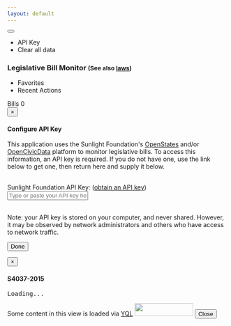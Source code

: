 ```yaml
---
layout: default
---
```


<div class="btn-group pull-right">
  <button type="button" class="btn btn-default dropdown-toggle glyphicon glyphicon-cog" data-toggle="dropdown"> <span class="caret"></span></button>
  <ul class="dropdown-menu" role="menu">
    <li><a id="changeAPIKey-button">API Key</a></li>
    <li><a id="clearAll-button">Clear all data</a></li>
  </ul>
</div>

<div class="page-header">
  <h3>Legislative Bill Monitor <small>(See also <a href="{{site.baseUrl}}/laws">laws</a>)</small></h3>
  <ul class="nav nav-pills">
    <li role="presentation"><a>Favorites</a></li>
    <li role="presentation" class="active"><a>Recent Actions</a></li>
  </ul>
</div>

<div class="panel panel-default">
  <div class="panel-heading">Bills <span class="label label-primary pull-right" id="bills-count">0</span></div>
  <div class="panel-body">
    <!-- <div class="form-group" id="bill-lookup-formgroup">
      <label class="control-label" for="bill-lookup-input">Bill ID Lookup</label>
      <input type="text" class="form-control" id="bill-lookup-input" placeholder="Example: 'S 3407' or 'A 2118'">
      <button type="submit" id="bill-lookup-button" class="btn btn-default">Go</button>
    </div> -->
    <div class="list-group" id="bills-list">
    </div>
  </div>
</div>

<div class="modal fade" id="apikey-modal">
  <div class="modal-dialog">
    <div class="modal-content">
      <form id="apikey-form">
        <div class="modal-header">
          <button type="button" class="close" data-dismiss="modal" aria-label="Close"><span aria-hidden="true">&times;</span></button>
          <h4 class="modal-title">Configure API Key</h4>
        </div>
        <div class="modal-body">
          <p>This application uses the Sunlight Foundation's <a href="http://openstates.org/" target="_new">OpenStates</a> and/or <a href="http://opencivicdata.org/" target="_new">OpenCivicData</a> platform to monitor legislative bills. To access this information, an API key is required. If you do not have one, use the link below to get one, then return here and supply it below.</p>
          <center></center>
          <br />
          <div class="form-group" id="apikey-formgroup">
            <label class="control-label" for="apikey-input">Sunlight Foundation API Key:</label> (<a href="https://sunlightfoundation.com/api/accounts/register/" target="_new">obtain an API key</a>)
            <input type="text" class="form-control" id="apikey-input" placeholder="Type or paste your API key here">
            <span id="apikey-errortext"></span>
          </div>
          <br />
          <p class="text-muted">Note: your API key is stored on your computer, and never shared. However, it may be observed by network administrators and others who have access to network traffic.</p>
        </div>
        <div class="modal-footer">
          <button type="submit" class="btn btn-primary">Done</button>
        </div>
      </form>
    </div>
  </div>
</div>

<div class="modal fade" id="bill-preview">
  <div class="modal-dialog modal-lg">
    <div class="modal-content">
      <div class="modal-header">
        <button type="button" class="close" data-dismiss="modal" aria-label="Close"><span aria-hidden="true">&times;</span></button>
        <h4 class="modal-title" id="bill-id">S4037-2015</h4>
      </div>
      <div class="modal-body" id="bill-content">
        <pre id="bill-text">Loading...</pre>
      </div>
      <div class="modal-footer">
        <span class="pull-left">Some content in this view is loaded via <a href="https://developer.yahoo.com/yql">YQL</a> <a href="https://www.yahoo.com/?ilc=401" target="_blank"> <img src="https://poweredby.yahoo.com/purple.png" width="134" height="29"/></a></span>
        <button type="button" class="btn btn-default" data-dismiss="modal">Close</button>
      </div>
    </div>
  </div>
</div>

<script type="text/javascript" src="http://d3js.org/d3.v3.min.js" charset="utf-8"></script>
<script>
// bootstrap.js is loaded from _layouts/index.html


// **********************************************************view event handlers

// populate page content from source APIs
//    (also prompts for API key, etc, if no configuration/data saved locally)
$( document ).ready( function() {
  if (localStorage.openStatesAPIKey === undefined) {
    showAPIKeyModal();
  } else {
    getBillActivity({q: "data", updated_since: "2015-01-01"});
  }
});

// handler to perform bill lookup based upon text input
$("#bill-lookup-button").click(function() {
  showBillModal({bill_id: $("#bill-lookup-input").val()})
});

// handler to manually show API key config dialog
$("#changeAPIKey-button").click(function(){
    showAPIKeyModal();
});

// handler to select input text & set focus when API key config dialog is shown
$("#apikey-modal").on("shown.bs.modal", function(e){
  $("#apikey-input").select();  
  $("#apikey-input").focus();
});

// handler to check API key and then dismiss API key config dialog
$("#apikey-form").submit(function(e){
  e.preventDefault();
  validateAPIKey($("#apikey-input").val(),
    function(data, textStatus, jqXHR){
      localStorage.openStatesAPIKey = $("#apikey-input").val();
      $("#apikey-formgroup").removeClass("has-error");
      $("#apikey-errortext").removeClass("text-danger").text("");
      $("#apikey-modal").modal("hide");
      getBillActivity({updated_since: "2015-01-01"})
    },
    function(jqXHR, textStatus, errorThrown){
      $("#apikey-formgroup").addClass("has-error");
      $("#apikey-errortext").addClass("text-danger").text("Error: incorrect API key, or error validating.");
      $("#apikey-input").select();  
      $("#apikey-input").focus();
  });
});

// handler to clear all locally-stored data
$("#clearAll-button").click(function(){
    clearAllData();
    location.reload();
});

// ********************************************************controllers/functions
// check the API key to see if it is valid
function validateAPIKey(key, success, error) {
  parameters = {apikey: key};
  $.getJSON("http://openstates.org/api/v1/metadata/ny/?" + encodeQueryData(parameters))
    .success(success)
    .error(error);
}

// display the API key config modal after local-loading stored API key
function showAPIKeyModal() {
  $("#apikey-input").val(localStorage.openStatesAPIKey);
  $("#apikey-modal").modal();
}

// display the Bill modal
//    pro tip: load in the content before displaying it!
function showBillModal(openStatesData) {
  getBillHtml(openStatesData.bill_id.replace(/ /g,''), function(billHtml){
    $("#bill-id").text(openStatesData.bill_id);
    $("#bill-text").html(billHtml);
    $("#bill-preview").modal();
  })  
}

// retrieve bill text HTML fragment using YQL to drop the rest of the page
function getBillHtml(id, success, error) {
  assemblyParameters = {sh: "printbill", bn: id, term: "2015"};
  yqlParameters = {
    q: 'select * from html where url="http://assembly.state.ny.us/leg/?' + encodeQueryData(assemblyParameters) + '" and xpath="//body/pre"',
    format: "json"
  };
  $.get("https://query.yahooapis.com/v1/public/yql?" + encodeQueryData(yqlParameters))
    .success(function(data){success(data.query.results.pre)})
    .error(error);
}

// retrieve bill activity stream (and render it)
function getBillActivity(parameters,callback){
  parameters.state = "ny"
  parameters.type = "bill";
  parameters.apikey = localStorage.openStatesAPIKey;

  d3.json("http://openstates.org/api/v1/bills/?" + encodeQueryData(parameters), function(error, billData){
    if (error) return console.warn(error);
    if (billData == undefined) { alert("Unable to load data"); return; }
    d3.select("#bills-count").text(billData.length);
    d3.select("#bills-list").selectAll("a").data(billData)
      .enter().append("a")
        .classed("list-group-item bill-event", true)
        .html(function(d) {
          return "<button class='btn btn-default glyphicon glyphicon-heart pull-right'></button><h4>"+ d.title + " (" + d.bill_id + ")</h4><p class='text-muted'>Updated: " + d.updated_at + "</p>"
        });
    d3.select(".list-group").selectAll("a").sort(function(a,b) {
      return d3.descending(a.updated_at, b.updated_at);
    });
    $(".bill-event").click(function(obj){
      showBillModal(obj.currentTarget.__data__);
    });
  });
}

// clear all locally stored information - makes the app reset to first-time use
function clearAllData() {
  localStorage.removeItem("openStatesAPIKey");
  localStorage.removeItem("openStatesSearchTerms");
  localStorage.removeItem("lastUpdated");
}

// *************************************************************utility functions

// generate URL parameters string from JS object
function encodeQueryData(data)
{
   var ret = [];
   for (var d in data)
      ret.push(encodeURIComponent(d) + "=" + encodeURIComponent(data[d]));
   return ret.join("&");
}

</script>
